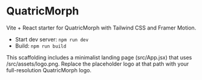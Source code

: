 # QuatricMorph

Vite + React starter for QuatricMorph with Tailwind CSS and Framer Motion.

- Start dev server: `npm run dev`
- Build: `npm run build`

This scaffolding includes a minimalist landing page (src/App.jsx) that uses /src/assets/logo.png. Replace the placeholder logo at that path with your full-resolution QuatricMorph logo.
